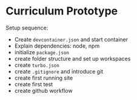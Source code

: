 # Curriculum Prototype

Setup sequence:
- Create `devcontainer.json` and start container
- Explain dependencies: node, npm
- initialize `package.json`
- create folder structure and set up workspaces
- create `turbo.json` 
- create `.gitignore` and introduce git
- create first running site
- create first test
- create github workflow